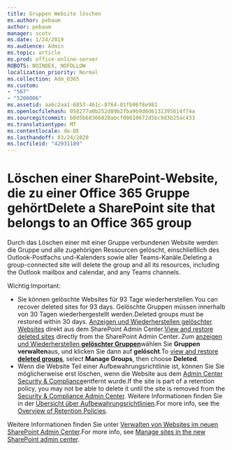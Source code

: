 ```yaml
---
title: Gruppen Website löschen
ms.author: pebaum
author: pebaum
manager: scotv
ms.date: 1/24/2019
ms.audience: Admin
ms.topic: article
ms.prod: office-online-server
ROBOTS: NOINDEX, NOFOLLOW
localization_priority: Normal
ms.collection: Adm_O365
ms.custom:
- "567"
- "5200006"
ms.assetid: aa6c2aa1-6853-461c-8764-01fb96f8e981
ms.openlocfilehash: 058277a0b252d89b2fba9b9d8d6131395614f74a
ms.sourcegitcommit: b0d5b68366028abcf08610672d5bc9d3b25ac433
ms.translationtype: MT
ms.contentlocale: de-DE
ms.lasthandoff: 03/24/2020
ms.locfileid: "42931189"
---
```

# <a name="delete-a-sharepoint-site-that-belongs-to-an-office-365-group"></a><span data-ttu-id="4471f-102">Löschen einer SharePoint-Website, die zu einer Office 365 Gruppe gehört</span><span class="sxs-lookup"><span data-stu-id="4471f-102">Delete a SharePoint site that belongs to an Office 365 group</span></span>

<span data-ttu-id="4471f-103">Durch das Löschen einer mit einer Gruppe verbundenen Website werden die Gruppe und alle zugehörigen Ressourcen gelöscht, einschließlich des Outlook-Postfachs und-Kalenders sowie aller Teams-Kanäle.</span><span class="sxs-lookup"><span data-stu-id="4471f-103">Deleting a group-connected site will delete the group and all its resources, including the Outlook mailbox and calendar, and any Teams channels.</span></span>
  
<span data-ttu-id="4471f-104">Wichtig:</span><span class="sxs-lookup"><span data-stu-id="4471f-104">Important:</span></span>

- <span data-ttu-id="4471f-105">Sie können gelöschte Websites für 93 Tage wiederherstellen.</span><span class="sxs-lookup"><span data-stu-id="4471f-105">You can recover deleted sites for 93 days.</span></span> <span data-ttu-id="4471f-106">Gelöschte Gruppen müssen innerhalb von 30 Tagen wiederhergestellt werden.</span><span class="sxs-lookup"><span data-stu-id="4471f-106">Deleted groups must be restored within 30 days.</span></span> <span data-ttu-id="4471f-107">[Anzeigen und Wiederherstellen gelöschter Websites](https://admin.microsoft.com/sharepoint?page=recyclebin&modern=true) direkt aus dem SharePoint Admin Center.</span><span class="sxs-lookup"><span data-stu-id="4471f-107">[View and restore deleted sites](https://admin.microsoft.com/sharepoint?page=recyclebin&modern=true) directly from the SharePoint Admin Center.</span></span> <span data-ttu-id="4471f-108">Zum [anzeigen und Wiederherstellen **gelöschter Gruppen**](https://outlook.office.com/people/group/deleted)wählen Sie **Gruppen verwalten**aus, und klicken Sie dann auf **gelöscht**.</span><span class="sxs-lookup"><span data-stu-id="4471f-108">To [view and restore **deleted groups**](https://outlook.office.com/people/group/deleted), select **Manage Groups**, then choose **Deleted**.</span></span>
- <span data-ttu-id="4471f-109">Wenn die Website Teil einer Aufbewahrungsrichtlinie ist, können Sie Sie möglicherweise erst löschen, wenn die Website aus dem [Admin Center Security & Compliance](https://protection.office.com/?rfr=AdminCenter#/retention)entfernt wurde.</span><span class="sxs-lookup"><span data-stu-id="4471f-109">If the site is part of a retention policy, you may not be able to delete it until the site is removed from the [Security & Compliance Admin Center](https://protection.office.com/?rfr=AdminCenter#/retention).</span></span> <span data-ttu-id="4471f-110">Weitere Informationen finden Sie in der [Übersicht über Aufbewahrungsrichtlinien](https://docs.microsoft.com/office365/securitycompliance/retention-policies#content-in-onedrive-accounts-and-sharepoint-sites).</span><span class="sxs-lookup"><span data-stu-id="4471f-110">For more info, see the [Overview of Retention Policies](https://docs.microsoft.com/office365/securitycompliance/retention-policies#content-in-onedrive-accounts-and-sharepoint-sites).</span></span>
  
<span data-ttu-id="4471f-111">Weitere Informationen finden Sie unter [Verwalten von Websites im neuen SharePoint Admin Center](https://docs.microsoft.com/sharepoint/manage-sites-in-new-admin-center).</span><span class="sxs-lookup"><span data-stu-id="4471f-111">For more info, see [Manage sites in the new SharePoint admin center](https://docs.microsoft.com/sharepoint/manage-sites-in-new-admin-center).</span></span>
